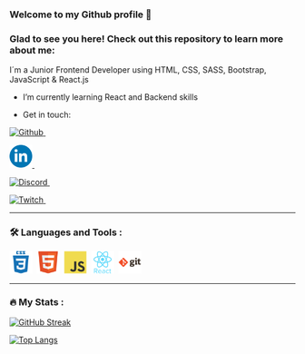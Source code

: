 ### Welcome to my Github profile  🌱
### Glad to see you here! Check out this repository to learn more about me:


I´m a Junior Frontend Developer using HTML, CSS, SASS, Bootstrap, JavaScript & React.js

- I’m currently learning React and Backend skills

- Get in touch:

<a href="https://github.com/asdfjennifer"><img src="https://github.com/gauravghongde/social-icons/blob/master/PNG/Color/Github.png?raw=true"  title="Github" alt="Github" width="40" height="40"/>&nbsp;</a>

<a href="[your-linkedin-URL](https://www.linkedin.com/in/jennifergenger/)"><img src="https://github.com/shahbajjamil/Social-Meadia-Icons/raw/master/Icons-logos/linkedin-circle.png"  title="Linkedin" alt="Linkedin" width="40" height="40"/>&nbsp;</a>

<a href="https://discord.com/"><img src="https://github.com/gauravghongde/social-icons/blob/master/PNG/Color/Discord.png?raw=true"  title="Discord" alt="Discord" width="40" height="40"/>&nbsp;</a>

<a href="[https://discord.com/](https://www.twitch.tv/asdfjennifer)"><img src="[https://github.com/gauravghongde/social-icons/blob/master/PNG/Color/Discord.png?raw=true](https://github.com/gauravghongde/social-icons/blob/master/PNG/Color/Twitch.png?raw=true)"  title="Twitch" alt="Twitch" width="40" height="40"/>&nbsp;</a>



---

### :hammer_and_wrench: Languages and Tools :

<div>
  <img src="https://github.com/devicons/devicon/blob/master/icons/css3/css3-plain-wordmark.svg"  title="CSS3" alt="CSS" width="40" height="40"/>&nbsp;
  <img src="https://github.com/devicons/devicon/blob/master/icons/html5/html5-original.svg" title="HTML5" alt="HTML" width="40" height="40"/>&nbsp;
  <img src="https://github.com/devicons/devicon/blob/master/icons/javascript/javascript-original.svg" title="JavaScript" alt="JavaScript" width="40" height="40"/>&nbsp;
    <img src="https://github.com/devicons/devicon/blob/master/icons/react/react-original-wordmark.svg" title="React" alt="React" width="40" height="40"/>&nbsp;
  <img src="https://github.com/devicons/devicon/blob/master/icons/git/git-original-wordmark.svg" title="Git" **alt="Git" width="40" height="40"/>
</div>

---

### :fire: My Stats :


[![GitHub Streak](http://github-readme-streak-stats.herokuapp.com?user=asdfjennifer&theme=dark&background=000000)](https://git.io/streak-stats)

[![Top Langs](https://github-readme-stats.vercel.app/api/top-langs/?username=asdfjennifer&layout=compact&theme=vision-friendly-dark)](https://github.com/asdfjennifer/github-readme-stats)
